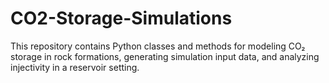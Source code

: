# CO2-Storage-Simulations
This repository contains Python classes and methods for modeling CO₂ storage in rock formations, generating simulation input data, and analyzing injectivity in a reservoir setting.
